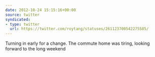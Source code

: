 ```yaml
---
date: 2012-10-24 15:15:16+00:00
source: twitter
syndicated:
- type: twitter
  url: https://twitter.com/roytang/statuses/261123700542275585/
---
```


Turning in early for a change. The commute home was tiring, looking forward to the long weekend